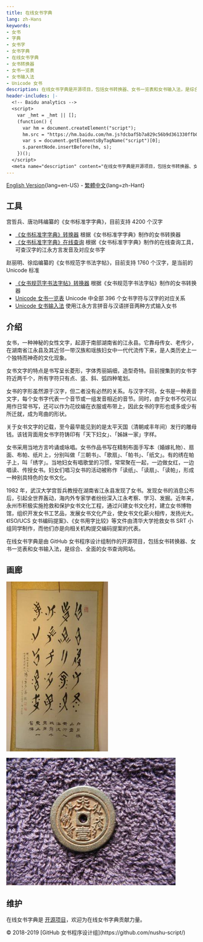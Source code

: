 ```yaml
---
title: 在线女书字典
lang: zh-Hans
keywords:
- 女书
- 字典
- 女书字
- 女书字典
- 在线女书字典
- 女书转换器
- 女书一览表
- 女书输入法
- Unicode 女书
description: 在线女书字典是开源项目，包括女书转换器、女书一览表和女书输入法，是综合、全面的女书查询网站。
header-includes: |-
  <!-- Baidu analytics -->
  <script>
    var _hmt = _hmt || [];
    (function() {
      var hm = document.createElement("script");
      hm.src = "https://hm.baidu.com/hm.js?dcbaf5b7a829c56b9d361330ffb0a26e";
      var s = document.getElementsByTagName("script")[0]; 
      s.parentNode.insertBefore(hm, s);
    })();
  </script>
  <meta name="description" content="在线女书字典是开源项目，包括女书转换器、女书一览表和女书输入法，是综合、全面的女书查询网站。" />
---
```


[English Version](index-en.html){lang=en-US} - [繁體中文](index-zh-Hant.html){lang=zh-Hant}

## 工具

宫哲兵、唐功𬀩编纂的《女书标准字字典》，目前支持 4200 个汉字

* [《女书标准字字典》转换器](nsbzz/) 根据《女书标准字字典》制作的女书转换器
* [《女书标准字字典》在线查询](nsbzz/dict/) 根据《女书标准字字典》制作的在线查询工具，可查汉字的江永方言发音及对应女书字

赵丽明、徐焰编纂的《女书规范字书法字帖》，目前支持 1760 个汉字，是当前的 Unicode 标准

* [《女书规范字书法字帖》转换器](unicode/) 根据《女书规范字书法字帖》制作的女书转换器
* [Unicode 女书一览表](https://github.com/nushu-script/unicode_nushu/blob/master/data.csv) Unicode 中全部 396 个女书字符与汉字的对应关系
* [Unicode 女书输入法](https://github.com/nushu-script/rime-unicode_nushu) 使用江永方言拼音与汉语拼音两种方式输入女书

## 介绍

女书，一种神秘的女性文字，起源于南部湖南省的江永县。它靠母传女、老传少，在湖南省江永县及其近邻一带汉族和瑶族妇女中一代代流传下来，是人类历史上一个独特而神奇的文化现象。

女书文字的特点是书写呈长菱形，字体秀丽娟细，造型奇特。目前搜集到的女书字符近两千个，所有字符只有点、竖、斜、弧四种笔划。

女书的字形虽然源于汉字，但二者没有必然的关系。与汉字不同，女书是一种表音文字，每个女书字代表一个音节或一组发音相近的音节。同时，由于女书不仅可以用作日常书写，还可以作为花纹编在衣服或布带上，因此女书的字形也或多或少有所迁就，成为弯曲的形状。

关于女书文字的记载，至今最早能见到的是太平天国（清朝咸丰年间）发行的雕母钱。该钱背面用女书字符铸印有「天下妇女」、「姊妹一家」字样。

女书采用当地方言吟诵或咏唱。女书作品书写在精制布面手写本（婚嫁礼物）、扇面、布帕、纸片上，分别叫做「三朝书」、「歌扇」、「帕书」、「纸文」。有的绣在帕子上，叫「绣字」。当地妇女有唱歌堂的习惯，常常聚在一起，一边做女红，一边唱读、传授女书。妇女们唱习女书的活动被称作「读纸」、「读扇」、「读帕」，形成一种别具特色的女书文化。

1982 年，武汉大学宫哲兵教授在湖南省江永县发现了女书。发现女书的消息公布后，引起全世界轰动，海内外专家学者纷纷深入江永考察、学习、发掘。近年来，永州市积极实施抢救和保护女书文化工程，通过兴建女书文化村，建立女书博物馆，组织开发女书工艺品，发展女书文化产业，使女书文化薪火相传，发扬光大。《ISO/UCS 女书编码提案》、《女书用字比较》等文件由清华大学抢救女书 SRT 小组同学制作，而他们亦是向相关机构提交编码提案的代表。

在线女书字典是由 GitHub 女书程序设计组制作的开源项目，包括女书转换器、女书一览表和女书输入法，是综合、全面的女书查询网站。

## 画廊

![[女书作品](http://photo.blog.sina.com.cn/photo/1368797710/5196320ege1f91cd284d1)](index.files/calligraphy.jpg)

![[刻有女书的雕母钱](http://blog.sina.com.cn/s/blog_ad72d50a0102x0ec.html)](index.files/coin.jpg)

## 维护

在线女书字典是 [开源项目](https://github.com/nushu-script/)，欢迎为在线女书字典贡献力量。

<footer lang="en-US">
<p>&copy; 2018-2019 [GitHub 女书程序设计组](https://github.com/nushu-script/)</p>
</footer>

